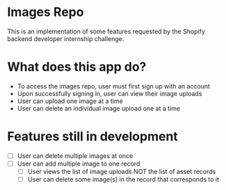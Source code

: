 # Images Repo

This is an implementation of some features requested by the Shopify backend developer internship challenge.

# What does this app do?
<ul>
  <li> To access the images repo, user must first sign up with an account </li>
  <li> Upon successfully signing in, user can view their image uploads </li>
  <li> User can upload one image at a time </li>
  <li> User can delete an individual image upload one at a time </li>
</ul>
  
# Features still in development
- [ ] User can delete multiple images at once
- [ ] User can add multiple image to one record
  - [ ] User views the list of image uploads NOT the list of asset records
  - [ ] User can delete some image(s) in the record that corresponds to it
